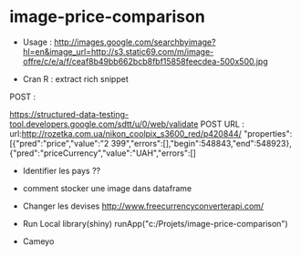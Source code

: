 # image-price-comparison

- Usage : 
http://images.google.com/searchbyimage?hl=en&image_url=http://s3.static69.com/m/image-offre/c/e/a/f/ceaf8b49bb662bcb8fbf15858feecdea-500x500.jpg

- Cran R : extract rich snippet

POST : 

https://structured-data-testing-tool.developers.google.com/sdtt/u/0/web/validate
POST
URL : url:http://rozetka.com.ua/nikon_coolpix_s3600_red/p420844/
"properties":[{"pred":"price","value":"2 399","errors":[],"begin":548843,"end":548923},{"pred":"priceCurrency","value":"UAH","errors":[]



- Identifier les pays
??

- comment stocker une image dans dataframe



- Changer les devises
http://www.freecurrencyconverterapi.com/

- Run Local
library(shiny)
runApp("c:/Projets/image-price-comparison")

- Cameyo